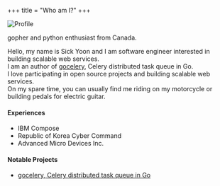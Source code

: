 +++
title = "Who am I?"
+++

![Profile](https://avatars0.githubusercontent.com/u/24367477?v=3&s=130)

gopher and python enthusiast from Canada. <br>

Hello, my name is Sick Yoon and I am software engineer interested in building scalable web services. <br>
I am an author of [gocelery](https://github.com/gocelery/gocelery), Celery distributed task queue in Go. <br>
I love participating in open source projects and building scalable web services. <br>
On my spare time, you can usually find me riding on my motorcycle or building pedals for electric guitar.

#### Experiences

* IBM Compose
* Republic of Korea Cyber Command
* Advanced Micro Devices Inc.

#### Notable Projects

* [gocelery, Celery distributed task queue in Go](https://github.com/gocelery/gocelery)

